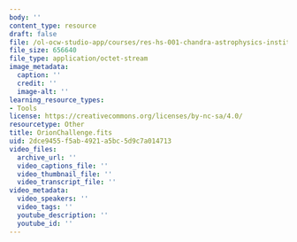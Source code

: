 ```yaml
---
body: ''
content_type: resource
draft: false
file: /ol-ocw-studio-app/courses/res-hs-001-chandra-astrophysics-institute/orionchallenge.fits
file_size: 656640
file_type: application/octet-stream
image_metadata:
  caption: ''
  credit: ''
  image-alt: ''
learning_resource_types:
- Tools
license: https://creativecommons.org/licenses/by-nc-sa/4.0/
resourcetype: Other
title: OrionChallenge.fits
uid: 2dce9455-f5ab-4921-a5bc-5d9c7a014713
video_files:
  archive_url: ''
  video_captions_file: ''
  video_thumbnail_file: ''
  video_transcript_file: ''
video_metadata:
  video_speakers: ''
  video_tags: ''
  youtube_description: ''
  youtube_id: ''
---
```

